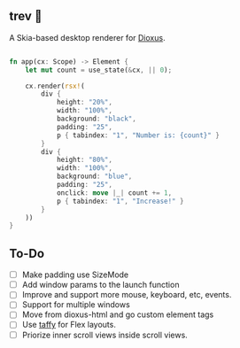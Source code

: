 trev 🧩
---

A Skia-based desktop renderer for [Dioxus](https://dioxuslabs.com).

```rust

fn app(cx: Scope) -> Element {
    let mut count = use_state(&cx, || 0);

    cx.render(rsx!(
        div {
            height: "20%",
            width: "100%",
            background: "black",
            padding: "25",
            p { tabindex: "1", "Number is: {count}" }
        }
        div {
            height: "80%",
            width: "100%",
            background: "blue",
            padding: "25",
            onclick: move |_| count += 1,
            p { tabindex: "1", "Increase!" }
        }
    ))
}
```

## To-Do
- [ ] Make padding use SizeMode
- [ ] Add window params to the launch function
- [ ] Improve and support more mouse, keyboard, etc, events.
- [ ] Support for multiple windows
- [ ] Move from dioxus-html and go custom element tags
- [ ] Use [taffy](https://github.com/dioxusLabs/taffy) for Flex layouts.
- [ ] Priorize inner scroll views inside scroll views.